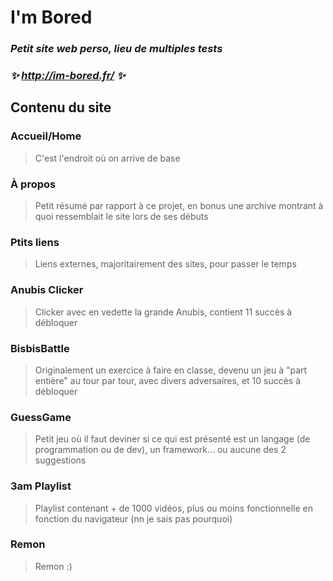 # I'm Bored
### _Petit site web perso, lieu de multiples tests_
### *✨ http://im-bored.fr/ ✨*


## Contenu du site
### Accueil/Home
> C'est l'endroit où on arrive de base

### À propos
> Petit résumé par rapport à ce projet, en bonus une archive montrant à quoi ressemblait le site lors de ses débuts

### Ptits liens 
> Liens externes, majoritairement des sites, pour passer le temps

### Anubis Clicker
> Clicker avec en vedette la grande Anubis, contient 11 succès à débloquer

### BisbisBattle
> Originalement un exercice à faire en classe, devenu un jeu à "part entière" au tour par tour, avec divers adversaires, et 10 succès à débloquer

### GuessGame
> Petit jeu où il faut deviner si ce qui est présenté est un langage (de programmation ou de dev), un framework... ou aucune des 2 suggestions

### 3am Playlist
> Playlist contenant + de 1000 vidéos, plus ou moins fonctionnelle en fonction du navigateur (nn je sais pas pourquoi)

### Remon
> Remon :)

